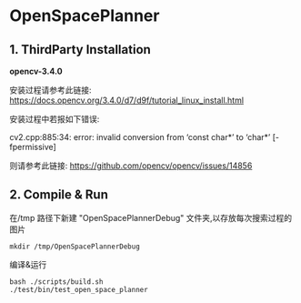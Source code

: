 # OpenSpacePlanner  
## 1. ThirdParty Installation
**opencv-3.4.0**  

安装过程请参考此链接: https://docs.opencv.org/3.4.0/d7/d9f/tutorial_linux_install.html  

安装过程中若报如下错误:  

cv2.cpp:885:34: error: invalid conversion from ‘const char*’ to ‘char*’ [-fpermissive] 

则请参考此链接: https://github.com/opencv/opencv/issues/14856  

## 2. Compile & Run  
在/tmp 路径下新建 "OpenSpacePlannerDebug" 文件夹,以存放每次搜索过程的图片  
```
mkdir /tmp/OpenSpacePlannerDebug
```
编译&运行
```
bash ./scripts/build.sh
./test/bin/test_open_space_planner
```



